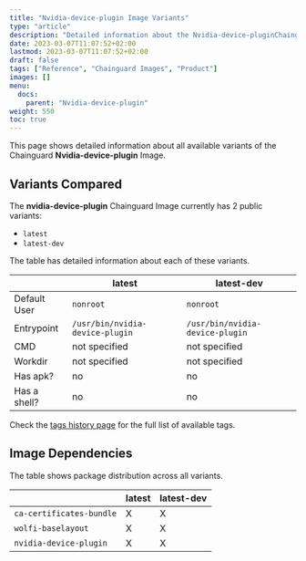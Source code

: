 ```yaml
---
title: "Nvidia-device-plugin Image Variants"
type: "article"
description: "Detailed information about the Nvidia-device-pluginChainguard Image variants"
date: 2023-03-07T11:07:52+02:00
lastmod: 2023-03-07T11:07:52+02:00
draft: false
tags: ["Reference", "Chainguard Images", "Product"]
images: []
menu:
  docs:
    parent: "Nvidia-device-plugin"
weight: 550
toc: true
---
```


This page shows detailed information about all available variants of the Chainguard **Nvidia-device-plugin** Image.

## Variants Compared
The **nvidia-device-plugin** Chainguard Image currently has 2 public variants: 

- `latest`
- `latest-dev`

The table has detailed information about each of these variants.

|              | latest                          | latest-dev                      |
|--------------|---------------------------------|---------------------------------|
| Default User | `nonroot`                       | `nonroot`                       |
| Entrypoint   | `/usr/bin/nvidia-device-plugin` | `/usr/bin/nvidia-device-plugin` |
| CMD          | not specified                   | not specified                   |
| Workdir      | not specified                   | not specified                   |
| Has apk?     | no                              | no                              |
| Has a shell? | no                              | no                              |

Check the [tags history page](/chainguard/chainguard-images/reference/nvidia-device-plugin/tags_history/) for the full list of available tags.
## Image Dependencies
The table shows package distribution across all variants.

|                          | latest | latest-dev |
|--------------------------|--------|------------|
| `ca-certificates-bundle` | X      | X          |
| `wolfi-baselayout`       | X      | X          |
| `nvidia-device-plugin`   | X      | X          |
